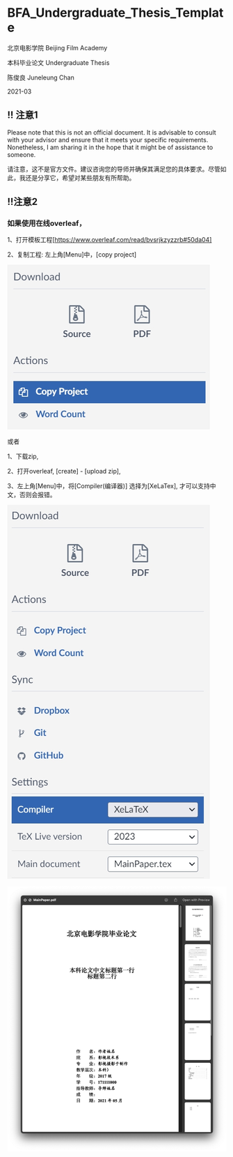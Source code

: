 # BFA_Undergraduate_Thesis_Template

北京电影学院 Beijing Film Academy

本科毕业论文 Undergraduate Thesis

陈俊良 Juneleung Chan

2021-03



## !! 注意1

Please note that this is not an official document. It is advisable to consult with your advisor and ensure that it meets your specific requirements. Nonetheless, I am sharing it in the hope that it might be of assistance to someone.

请注意，这不是官方文件。建议咨询您的导师并确保其满足您的具体要求。尽管如此，我还是分享它，希望对某些朋友有所帮助。


## !!注意2

###  如果使用在线overleaf，

1、打开模板工程[https://www.overleaf.com/read/bvsrjkzyzzrb#50da04]

2、复制工程: 左上角[Menu]中，[copy project]

![overleaf](/doc/copyproj.png)

或者

1、下载zip, 

2、打开overleaf, [create] - [upload zip], 

3、左上角[Menu]中，将[Compiler(编译器)] 选择为[XeLaTex], 才可以支持中文，否则会报错。

![overleaf](/doc/overleaf.png)



![pdfScreenshot](/doc/pdfscreenshot.png)


